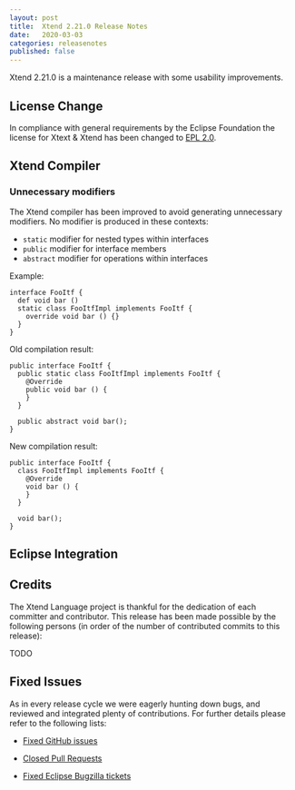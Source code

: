 ```yaml
---
layout: post
title:  Xtend 2.21.0 Release Notes
date:   2020-03-03
categories: releasenotes
published: false
---
```


Xtend 2.21.0 is a maintenance release with some usability improvements.

## License Change

In compliance with general requirements by the Eclipse Foundation the license for Xtext & Xtend has been changed to [EPL 2.0](https://www.eclipse.org/legal/epl-2.0/).

## Xtend Compiler

### Unnecessary modifiers

The Xtend compiler has been improved to avoid generating unnecessary modifiers. No modifier is produced in these contexts:

- `static` modifier for nested types within interfaces
- `public` modifier for interface members
- `abstract` modifier for operations within interfaces

Example:

```
interface FooItf {
  def void bar ()
  static class FooItfImpl implements FooItf {
    override void bar () {}
  }
}
```

Old compilation result:

```
public interface FooItf {
  public static class FooItfImpl implements FooItf {
    @Override
    public void bar () {
    }
  }

  public abstract void bar();
}
```

New compilation result:

```
public interface FooItf {
  class FooItfImpl implements FooItf {
    @Override
    void bar () {
    }
  }

  void bar();
}
```


## Eclipse Integration

## Credits

The Xtend Language project is thankful for the dedication of each committer and contributor. This release has been made possible by the following persons (in order of the number of contributed commits to this release):

TODO

## Fixed Issues

As in every release cycle we were eagerly hunting down bugs, and reviewed and integrated plenty of contributions. For further details please refer to the following lists:

* [Fixed GitHub issues](https://github.com/search?q=is%3Aissue+milestone%3ARelease_2.21+is%3Aclosed+repo%3Aeclipse%2Fxtext-xtend&type=Issues)

* [Closed Pull Requests](https://github.com/search?q=is%3Apr+milestone%3ARelease_2.21+is%3Aclosed+repo%3Aeclipse%2Fxtext-xtend&type=Issues)

* [Fixed Eclipse Bugzilla tickets](https://bugs.eclipse.org/bugs/buglist.cgi?bug_status=RESOLVED&bug_status=VERIFIED&bug_status=CLOSED&classification=Modeling&classification=Tools&columnlist=product%2Ccomponent%2Cassigned_to%2Cbug_status%2Cresolution%2Cshort_desc%2Cchangeddate%2Ckeywords&f0=OP&f1=OP&f3=CP&f4=CP&known_name=Xtext%202.21&list_id=16618269&product=TMF&product=Xtend&query_based_on=Xtext%202.21&query_format=advanced&status_whiteboard=v2.21&status_whiteboard_type=allwordssubstr)
